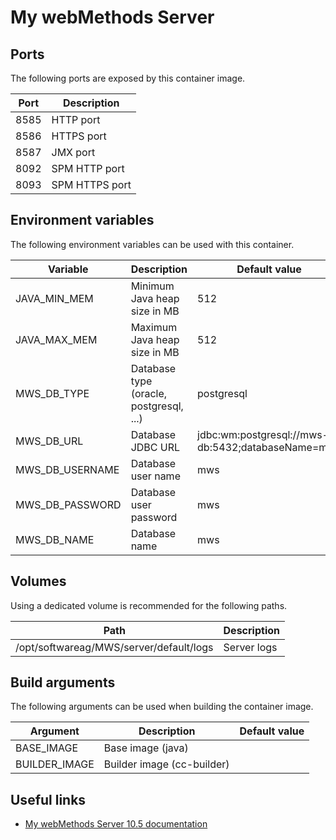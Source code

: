 # My webMethods Server

## Ports

The following ports are exposed by this container image.

| Port | Description |
| ---- | ----------- |
| 8585 | HTTP port |
| 8586 | HTTPS port |
| 8587 | JMX port |
| 8092 | SPM HTTP port |
| 8093 | SPM HTTPS port |

## Environment variables

The following environment variables can be used with this container.

| Variable | Description | Default value |
| -------- | ----------- | ------------- |
| JAVA_MIN_MEM | Minimum Java heap size in MB | 512 |
| JAVA_MAX_MEM | Maximum Java heap size in MB | 512 |
| MWS_DB_TYPE | Database type (oracle, postgresql, ...) | postgresql |
| MWS_DB_URL | Database JDBC URL | jdbc:wm:postgresql://mws-db:5432;databaseName=mws |
| MWS_DB_USERNAME | Database user name | mws |
| MWS_DB_PASSWORD | Database user password | mws |
| MWS_DB_NAME | Database name | mws |

## Volumes

Using a dedicated volume is recommended for the following paths.

| Path | Description |
| ---- | ----------- |
| /opt/softwareag/MWS/server/default/logs | Server logs |

## Build arguments

The following arguments can be used when building the container image.

| Argument | Description | Default value |
| -------- | ----------- | ------------- |
| BASE_IMAGE | Base image (java) | |
| BUILDER_IMAGE | Builder image (cc-builder) | |

## Useful links

- [My webMethods Server 10.5 documentation](https://documentation.softwareag.com/webmethods/mywebmethods_server/mws10-5/10-5_MWSw/index.html)
